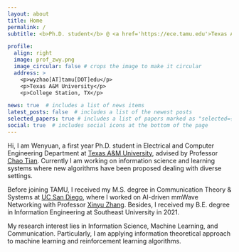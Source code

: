 ```yaml
---
layout: about
title: Home
permalink: /
subtitle: <b>Ph.D. student</b> @ <a href='https://ece.tamu.edu'>Texas A&M University</a>

profile:
  align: right
  image: prof_zwy.png
  image_circular: false # crops the image to make it circular
  address: >
    <p>wyzhao[AT]tamu[DOT]edu</p>
    <p>Texas A&M University</p>
    <p>College Station, TX</p>

news: true  # includes a list of news items
latest_posts: false  # includes a list of the newest posts
selected_papers: true # includes a list of papers marked as "selected={true}"
social: true  # includes social icons at the bottom of the page
---
```


Hi, I am Wenyuan, a first year Ph.D. student in Electrical and Computer Engineering Department at [Texas A&M University](https://ece.tamu.edu), advised by Professor [Chao Tian](https://tiangroup.engr.tamu.edu). Currently I am working on information science and learning systems where new algorithms have been proposed dealing with diverse settings.

Before joining TAMU, I received my M.S. degree in Communication Theory & Systems at [UC San Diego](https://ece.ucsd.edu), where I worked on AI-driven mmWave Networking with Professor [Xinyu Zhang](http://xyzhang.ucsd.edu/index.html). Besides, I received my B.E. degree in Information Engineering at Southeast University in 2021.

My research interest lies in Information Science, Machine Learning, and Communication. Particularly, I am applying information theoretical approach to machine learning and reinforcement learning algorithms.
